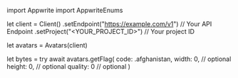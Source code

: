 import Appwrite
import AppwriteEnums

let client = Client()
    .setEndpoint("https://example.com/v1") // Your API Endpoint
    .setProject("<YOUR_PROJECT_ID>") // Your project ID

let avatars = Avatars(client)

let bytes = try await avatars.getFlag(
    code: .afghanistan,
    width: 0, // optional
    height: 0, // optional
    quality: 0 // optional
)

